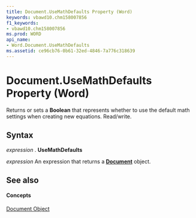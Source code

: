 ```yaml
---
title: Document.UseMathDefaults Property (Word)
keywords: vbawd10.chm158007856
f1_keywords:
- vbawd10.chm158007856
ms.prod: WORD
api_name:
- Word.Document.UseMathDefaults
ms.assetid: ce96cb76-0b61-32ed-4846-7a776c318639
---
```



# Document.UseMathDefaults Property (Word)

Returns or sets a  **Boolean** that represents whether to use the default math settings when creating new equations. Read/write.


## Syntax

 _expression_ . **UseMathDefaults**

 _expression_ An expression that returns a **[Document](document-object-word.md)** object.


## See also


#### Concepts


[Document Object](document-object-word.md)

